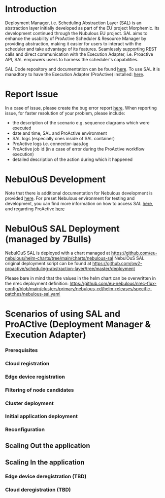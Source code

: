 # Introduction
Deployment Manager, i.e. Scheduling Abstraction Layer (SAL) is an abstraction layer initially developed as part of the EU project Morphemic. Its development continued through the Nubulous EU project. SAL aims to enhance the usability of ProActive Scheduler & Resource Manager by providing abstraction, making it easier for users to interact with the scheduler and take advantage of its features. Seamlessly supporting REST calls and direct communication with the Execution Adapter, i.e. Proactive API, SAL empowers users to harness the scheduler's capabilities. 

SAL Code repository and documentation can be found [here](https://github.com/ow2-proactive/scheduling-abstraction-layer/blob/master/README.md).
To use SAL it is manadtory to have the Execution Adapter (ProActive) installed: [here](https://github.com/eu-nebulous/nebulous/wiki/1.1-Installation-Walk%E2%80%90trough-for-Development-&-Evaluation#proactive-scheduler). 

# Report Issue
In a case of issue, please create the bug error report [here](https://github.com/eu-nebulous/sal/issues).
When reporting issue, for faster resolution of your problem, please include:
- the description of the scenario e.g. sequence diagrams which were executed
- date and time, SAL and ProActive environment
- SAL logs (especially ones inside of SAL container)
- ProActive logs i.e. connector-iaas.log
- ProActive job id (in a case of error during the ProActive workflow execution)
- detailed description of the action during which it happened 

# NebulOuS Development
Note that there is additional documentation for Nebulous development is provided [here](https://openproject.nebulouscloud.eu/projects/nebulous-collaboration-hub/wiki/deployment-manager-sal-1).
For preset Nebulous environment for testing and development, you can find more information on how to access SAL [here](https://openproject.nebulouscloud.eu/projects/nebulous-collaboration-hub/wiki/sal-in-nebulous-k8s), and regarding ProActive [here](https://openproject.nebulouscloud.eu/projects/nebulous-collaboration-hub/wiki/proactive-in-nebulous-k8s) 

# NebulOuS SAL Deployment (managed by 7Bulls)
NebulOuS SAL is deployed with a chart managed at https://github.com/eu-nebulous/helm-charts/tree/main/charts/nebulous-sal
NebulOuS SAL original deployment script can be found at https://github.com/ow2-proactive/scheduling-abstraction-layer/tree/master/deployment

Please bare in mind that the values in the helm chart can be overwritten in the nrec deployment definition:
https://github.com/eu-nebulous/nrec-flux-config/blob/main/clusters/primary/nebulous-cd/helm-releases/specific-patches/nebulous-sal.yaml

# Scenarios of using SAL and ProACtive (Deployment Manager & Execution Adapter)

### Prerequisites

### Cloud registration

### Edge device registration

### Filtering of node candidates

### Cluster deployment

### Initial application deployment

### Reconfiguration

## Scaling Out the application

## Scaling In the application

### Edge device deregistration (TBD)

### Cloud deregistration (TBD)

